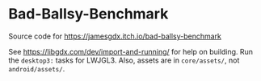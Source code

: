 # Bad-Ballsy-Benchmark

Source code for https://jamesgdx.itch.io/bad-ballsy-benchmark

See https://libgdx.com/dev/import-and-running/ for help on building. Run the `desktop3:` tasks for LWJGL3. Also, assets are in `core/assets/`, not `android/assets/`.
